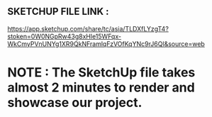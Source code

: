 ## SKETCHUP FILE LINK :


https://app.sketchup.com/share/tc/asia/TLDXfLYzgT4?stoken=0W0NGpRw43g8xHle15WFqx-WkCmyPVnUNYg1XR9QkNFramlqFzVOfKqYNc9rJ6Ql&source=web

# NOTE : The SketchUp file takes almost 2 minutes to render and showcase our project.

